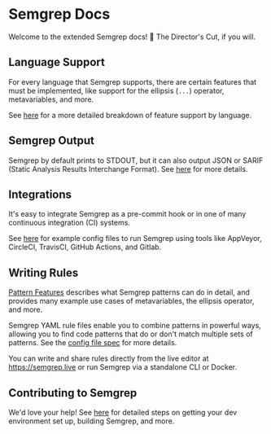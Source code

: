 # Semgrep Docs

Welcome to the extended Semgrep docs! 🙌 The Director's Cut, if you will.

## Language Support

For every language that Semgrep supports, there are certain features that must
be implemented, like support for the ellipsis (`...`) operator, metavariables, and more.

See [here](matrix.md) for a more detailed breakdown of feature support by
language.

## Semgrep Output

Semgrep by default prints to STDOUT, but it can also output JSON or SARIF (Static Analysis Results Interchange Format). See [here](output.md) for more details.

## Integrations

It's easy to integrate Semgrep as a pre-commit hook or in one of many
continuous integration (CI) systems.

See [here](integrations.md) for example config files to run Semgrep using
tools like AppVeyor, CircleCI, TravisCI, GitHub Actions, and Gitlab.

## Writing Rules

[Pattern Features](pattern-features.md) describes what Semgrep patterns can do
  in detail, and provides many example use cases of metavariables, the ellipsis
  operator, and more.

Semgrep YAML rule files enable you to combine patterns in powerful ways,
  allowing you to find code patterns that do or don't match multiple sets of
  patterns. See the [config file spec](configuration-files.md) for more details.

You can write and share rules directly from the live editor at https://semgrep.live or run Semgrep via a standalone CLI or Docker.

## Contributing to Semgrep

We'd love your help! See [here](development.md) for detailed steps on getting your dev environment set up, building Semgrep, and more.